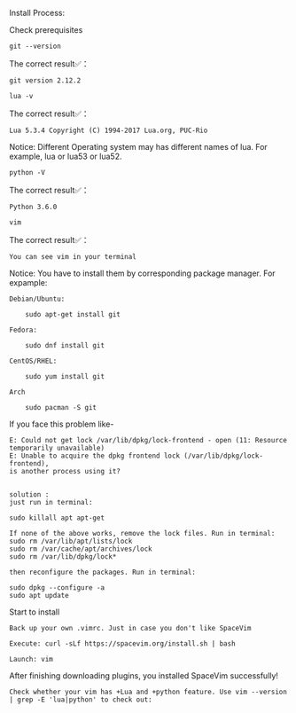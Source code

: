 Install Process:

Check prerequisites

    git --version

The correct result✅：

    git version 2.12.2

    lua -v

The correct result✅：

    Lua 5.3.4 Copyright (C) 1994-2017 Lua.org, PUC-Rio

Notice: Different Operating system may has different names of lua. For example, lua or lua53 or lua52.

    python -V

The correct result✅：

    Python 3.6.0

    vim

The correct result✅：

    You can see vim in your terminal

Notice: You have to install them by corresponding package manager. For expample:

    Debian/Ubuntu:

        sudo apt-get install git

    Fedora:

        sudo dnf install git

    CentOS/RHEL:

        sudo yum install git

    Arch

        sudo pacman -S git
        
        
If you face this problem like-

    E: Could not get lock /var/lib/dpkg/lock-frontend - open (11: Resource temporarily unavailable)  
    E: Unable to acquire the dpkg frontend lock (/var/lib/dpkg/lock-frontend),   
    is another process using it?
    
    
    solution : 
    just run in terminal:

    sudo killall apt apt-get

    If none of the above works, remove the lock files. Run in terminal:
    sudo rm /var/lib/apt/lists/lock
    sudo rm /var/cache/apt/archives/lock
    sudo rm /var/lib/dpkg/lock*

    then reconfigure the packages. Run in terminal:

    sudo dpkg --configure -a 
    sudo apt update 
     

Start to install

    Back up your own .vimrc. Just in case you don't like SpaceVim

    Execute: curl -sLf https://spacevim.org/install.sh | bash

    Launch: vim

After finishing downloading plugins, you installed SpaceVim successfully!

    Check whether your vim has +Lua and +python feature. Use vim --version | grep -E 'lua|python' to check out:
